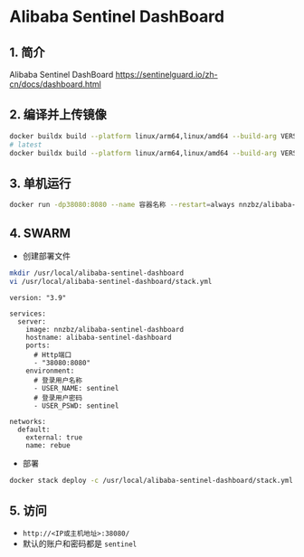 # Alibaba Sentinel DashBoard

## 1. 简介

Alibaba Sentinel DashBoard <https://sentinelguard.io/zh-cn/docs/dashboard.html>

## 2. 编译并上传镜像

```sh
docker buildx build --platform linux/arm64,linux/amd64 --build-arg VERSION=1.8.2 -t nnzbz/alibaba-sentinel-dashboard:1.8.2 . --push
# latest
docker buildx build --platform linux/arm64,linux/amd64 --build-arg VERSION=1.8.2 -t nnzbz/alibaba-sentinel-dashboard:latest . --push
```

## 3. 单机运行

```sh
docker run -dp38080:8080 --name 容器名称 --restart=always nnzbz/alibaba-sentinel-dashboard
```

## 4. SWARM

- 创建部署文件

```sh
mkdir /usr/local/alibaba-sentinel-dashboard
vi /usr/local/alibaba-sentinel-dashboard/stack.yml
```

```yaml{.line-numbers}
version: "3.9"

services:
  server:
    image: nnzbz/alibaba-sentinel-dashboard
    hostname: alibaba-sentinel-dashboard
    ports:
      # Http端口
      - "38080:8080"
    environment:
      # 登录用户名称
      - USER_NAME: sentinel
      # 登录用户密码 
      - USER_PSWD: sentinel

networks:
  default:
    external: true
    name: rebue
```

- 部署

```sh
docker stack deploy -c /usr/local/alibaba-sentinel-dashboard/stack.yml alibaba-sentinel-dashboard
```

## 5. 访问

- `http://<IP或主机地址>:38080/`
- 默认的账户和密码都是 `sentinel`
